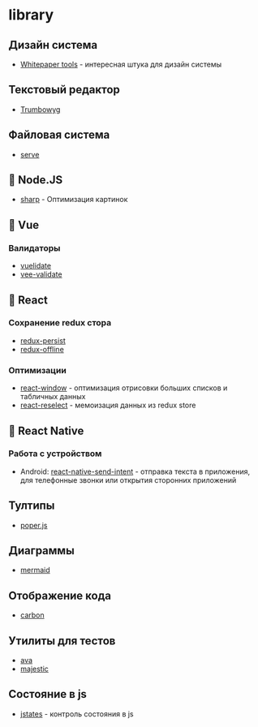 # library

## Дизайн система
- [Whitepaper tools](https://whitepaper.tools/index.html) - интересная штука для дизайн системы

## Текстовый редактор
- [Trumbowyg](https://github.com/Alex-D/Trumbowyg)

## Файловая система
- [serve](https://github.com/zeit/serve)

## :green_heart: Node.JS
- [sharp](https://github.com/lovell/sharp) - Оптимизация картинок


## :green_heart: Vue
### Валидаторы
- [vuelidate](https://github.com/vuelidate/vuelidate)
- [vee-validate](https://github.com/logaretm/vee-validate)

## :blue_heart: React
### Сохранение redux стора
- [redux-persist](https://github.com/rt2zz/redux-persist)
- [redux-offline](https://github.com/redux-offline/redux-offline)

### Оптимизации
- [react-window](https://github.com/bvaughn/react-window) - оптимизация отрисовки больших списков и табличных данных
- [react-reselect](https://github.com/reduxjs/reselect) - мемоизация данных из redux store

## :blue_heart: React Native

### Работа с устройством
- Android: [react-native-send-intent](https://github.com/lucasferreira/react-native-send-intent) - отправка текста в приложения, для телефонные звонки или открытия сторонних приложений

## Тултипы
- [poper.js](https://github.com/FezVrasta/popper.js)

## Диаграммы
- [mermaid](https://github.com/mermaid-js/mermaid)

## Отображение кода
- [carbon](https://github.com/carbon-app/carbon)

## Утилиты для тестов
- [ava](https://github.com/avajs/ava)
- [majestic](https://github.com/Raathigesh/majestic)

## Состояние в js

- [jstates](https://github.com/orYoffe/jstates) - контроль состояния в js
